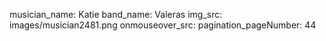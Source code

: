 musician_name: Katie
band_name: Valeras
img_src: images/musician2481.png
onmouseover_src: 
pagination_pageNumber: 44